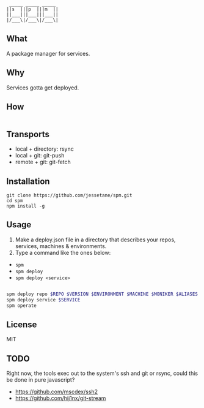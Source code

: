 ```
 _____ _____ _____
||s  |||p  |||m  ||
||___|||___|||___||
|/___\|/___\|/___\|

```

## What
A package manager for services.

## Why
Services gotta get deployed.

## How
```json
```

## Transports
* local + directory: rsync
* local + git: git-push
* remote + git: git-fetch

## Installation
`git clone https://github.com/jessetane/spm.git`  
`cd spm`  
`npm install -g`

## Usage
1) Make a deploy.json file in a directory that describes your repos, services, machines & environments.  
2) Type a command like the ones below:  
* `spm`
* `spm deploy`
* `spm deploy <service>`

```bash

spm deploy repo $REPO $VERSION $ENVIRONMENT $MACHINE $MONIKER $ALIASES $VARS
spm deploy service $SERVICE
spm operate 

```

## License
MIT

## TODO
Right now, the tools exec out to the system's ssh and git or rsync, could this be done in pure javascript?  
* https://github.com/mscdex/ssh2
* https://github.com/hij1nx/git-stream